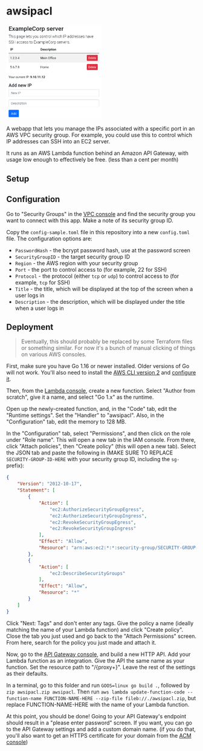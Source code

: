 # awsipacl
<img src="./screenshot.png" width="50%" />

A webapp that lets you manage the IPs associated with a specific port in an AWS VPC security group. For example, you could use this to control which IP addresses can SSH into an EC2 server.

It runs as an AWS Lambda function behind an Amazon API Gateway, with usage low enough to effectively be free. (less than a cent per month)

## Setup
## Configuration
Go to "Security Groups" in the [VPC console](https://console.aws.amazon.com/vpc/home) and find the security group you want to connect with this app. Make a note of its security group ID.

Copy the `config-sample.toml` file in this repository into a new `config.toml` file. The configuration options are:

* `PasswordHash` - the bcrypt password hash, use at the password screen
* `SecurityGroupID` - the target security group ID
* `Region` - the AWS region with your security group
* `Port` - the port to control access to (for example, 22 for SSH)
* `Protocol` - the protocol (either `tcp` or `udp`) to control access to (for example, `tcp` for SSH)
* `Title` - the title, which will be displayed at the top of the screen when a user logs in
* `Description` - the description, which will be displayed under the title when a user logs in

## Deployment
> Eventually, this should probably be replaced by some Terraform files or something similar. For now it's a bunch of manual clicking of things on various AWS consoles.

First, make sure you have Go 1.16 or newer installed. Older versions of Go will not work. You'll also need to install the [AWS CLI version 2](https://docs.aws.amazon.com/cli/latest/userguide/install-cliv2.html) and [configure it](https://docs.aws.amazon.com/cli/latest/userguide/cli-configure-quickstart.html).

Then, from the [Lambda console](https://console.aws.amazon.com/lambda/home), create a new function. Select "Author from scratch", give it a name, and select "Go 1.x" as the runtime.

Open up the newly-created function, and, in the "Code" tab, edit the "Runtime settings". Set the "Handler" to "awsipacl". Also, in the "Configuration" tab, edit the memory to 128 MB.

In the "Configuration" tab, select "Permissions", and then click on the role under "Role name". This will open a new tab in the IAM console. From there, click "Attach policies", then "Create policy" (this will open a new tab). Select the JSON tab and paste the following in (MAKE SURE TO REPLACE `SECURITY-GROUP-ID-HERE` with your security group ID, including the `sg-` prefix):

```json
{
	"Version": "2012-10-17",
	"Statement": [
		{
			"Action": [
				"ec2:AuthorizeSecurityGroupEgress",
				"ec2:AuthorizeSecurityGroupIngress",
				"ec2:RevokeSecurityGroupEgress",
				"ec2:RevokeSecurityGroupIngress"
			],
			"Effect": "Allow",
			"Resource": "arn:aws:ec2:*:*:security-group/SECURITY-GROUP-ID-HERE"
		},
		{
			"Action": [
				"ec2:DescribeSecurityGroups"
			],
			"Effect": "Allow",
			"Resource": "*"
		}
	]
}
```

Click "Next: Tags" and don't enter any tags. Give the policy a name (ideally matching the name of your Lambda function) and click "Create policy". Close the tab you just used and go back to the "Attach Permissions" screen. From here, search for the policy you just made and attach it.

Now, go to the [API Gateway console](https://console.aws.amazon.com/apigateway/home), and build a new HTTP API. Add your Lambda function as an integration. Give the API the same name as your function. Set the resource path to "/{proxy+}". Leave the rest of the settings as their defaults.

In a terminal, go to this folder and run `GOOS=linux go build .`, followed by `zip awsipacl.zip awsipacl`. Then run `aws lambda update-function-code --function-name FUNCTION-NAME-HERE --zip-file fileb://./awsipacl.zip`, but replace FUNCTION-NAME-HERE with the name of your Lambda function.

At this point, you should be done! Going to your API Gateway's endpoint should result in a "please enter password" screen. If you want, you can go to the API Gateway settings and add a custom domain name. (if you do that, you'll also want to get an HTTPS certificate for your domain from the [ACM console](https://console.aws.amazon.com/acm/home))